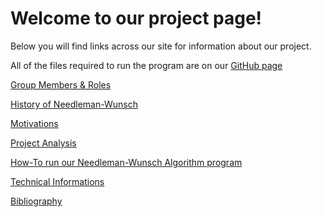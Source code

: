 # Welcome to our project page!

Below you will find links across our site for information about our project.

All of the files required to run the program are on our [GitHub page](https://github.com/JSebCort/NeedlemanWunsch)

[Group Members & Roles](https://jsebcort.github.io/NeedlemanWunsch/members)

[History of Needleman-Wunsch](https://jsebcort.github.io/NeedlemanWunsch/history)

[Motivations](https://jsebcort.github.io/NeedlemanWunsch/motivations)

[Project Analysis](https://jsebcort.github.io/NeedlemanWunsch/analysis)

[How-To run our Needleman-Wunsch Algorithm program](https://jsebcort.github.io/NeedlemanWunsch/howto)

[Technical Informations](https://jsebcort.github.io/NeedlemanWunsch/technical)

[Bibliography](https://jsebcort.github.io/NeedlemanWunsch/bibliography)
